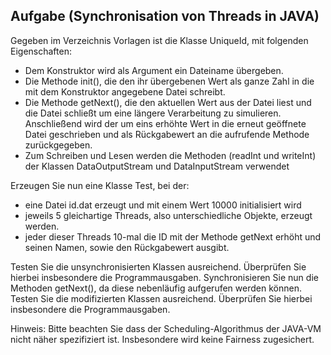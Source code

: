## Aufgabe (Synchronisation von Threads in JAVA)

Gegeben im Verzeichnis Vorlagen ist die Klasse UniqueId, mit folgenden Eigenschaften:

- Dem Konstruktor wird als Argument ein Dateiname übergeben.
- Die Methode init(<wert>), die den ihr übergebenen Wert als ganze Zahl in die mit dem Konstruktor angegebene Datei schreibt.
- Die Methode getNext(), die den aktuellen Wert aus der Datei liest und die Datei schließt um eine längere Verarbeitung zu simulieren. Anschließend wird der um eins erhöhte Wert in die erneut geöffnete Datei geschrieben und als Rückgabewert an die aufrufende Methode zurückgegeben.
- Zum Schreiben und Lesen werden die Methoden (readInt und writeInt) der Klassen DataOutputStream und DataInputStream verwendet

Erzeugen Sie nun eine Klasse Test, bei der:

- eine Datei id.dat erzeugt und mit einem Wert 10000 initialisiert wird
- jeweils 5 gleichartige Threads, also unterschiedliche Objekte, erzeugt werden.
- jeder dieser Threads 10-mal die ID mit der Methode getNext erhöht und seinen Namen, sowie den Rückgabewert ausgibt.

Testen Sie die unsynchronisierten Klassen ausreichend. Überprüfen Sie hierbei insbesondere die Programmausgaben.
Synchronisieren Sie nun die Methoden getNext(), da diese nebenläufig aufgerufen werden können.
Testen Sie die modifizierten Klassen ausreichend. Überprüfen Sie hierbei insbesondere die Programmausgaben.

Hinweis: Bitte beachten Sie dass der Scheduling-Algorithmus der JAVA-VM nicht näher spezifiziert ist. Insbesondere wird keine Fairness zugesichert.